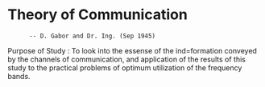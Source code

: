 # Theory of Communication
          -- D. Gabor and Dr. Ing. (Sep 1945)
Purpose of Study : To look into the essense of the ind=formation conveyed by the channels of communication, and application of the results of this study to the practical problems of optimum utilization of the frequency bands.
